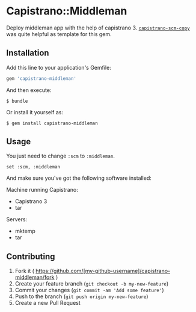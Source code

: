 # Capistrano::Middleman

Deploy middleman app with the help of capistrano 3.
[`capistrano-scm-copy`](https://github.com/wercker/capistrano-scm-copy) was
quite helpful as template for this gem.

## Installation

Add this line to your application's Gemfile:

```ruby
gem 'capistrano-middleman'
```

And then execute:

    $ bundle

Or install it yourself as:

    $ gem install capistrano-middleman

## Usage

You just need to change `:scm` to `:middleman`.

```
set :scm, :middleman
```

And make sure you've got the following software installed:

Machine running Capistrano:

* Capistrano 3
* tar

Servers:

* mktemp
* tar

## Contributing

1. Fork it ( https://github.com/[my-github-username]/capistrano-middleman/fork )
2. Create your feature branch (`git checkout -b my-new-feature`)
3. Commit your changes (`git commit -am 'Add some feature'`)
4. Push to the branch (`git push origin my-new-feature`)
5. Create a new Pull Request
